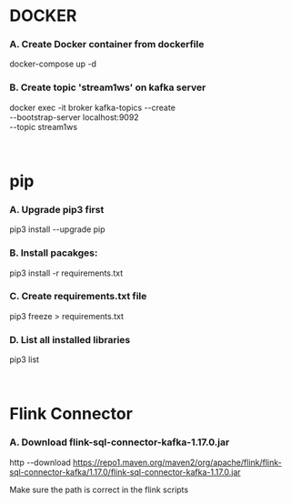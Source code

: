 # DOCKER
### A. Create Docker container from dockerfile 
docker-compose up -d 

### B. Create topic 'stream1ws' on kafka server
docker exec -it broker kafka-topics --create \
--bootstrap-server localhost:9092 \
--topic stream1ws

<br>

# pip
### A. Upgrade pip3 first
pip3 install --upgrade pip

### B. Install pacakges:
pip3 install -r requirements.txt

### C. Create requirements.txt file 
pip3 freeze > requirements.txt

### D. List all installed libraries 
pip3 list

<br>

# Flink Connector
### A. Download flink-sql-connector-kafka-1.17.0.jar
http --download https://repo1.maven.org/maven2/org/apache/flink/flink-sql-connector-kafka/1.17.0/flink-sql-connector-kafka-1.17.0.jar

Make sure the path is correct in the flink scripts